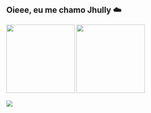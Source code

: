 ## Oieee, eu me chamo Jhully ☁️

<div> 
  <img height="180em" src="https://github-readme-stats.vercel.app/api?username=jhullyyy&theme=moltack&show_icons=true">
  <img height="180em" src="https://github-readme-stats.vercel.app/api/top-langs/?username=jhullyyy&theme=moltack&show_icons=true">
</div>
<div style="display: inline_block"> <br> 
  <img src="https://cdn.jsdelivr.net/gh/devicons/devicon@latest/icons/threedsmax/threedsmax-original.svg" />
</div>
